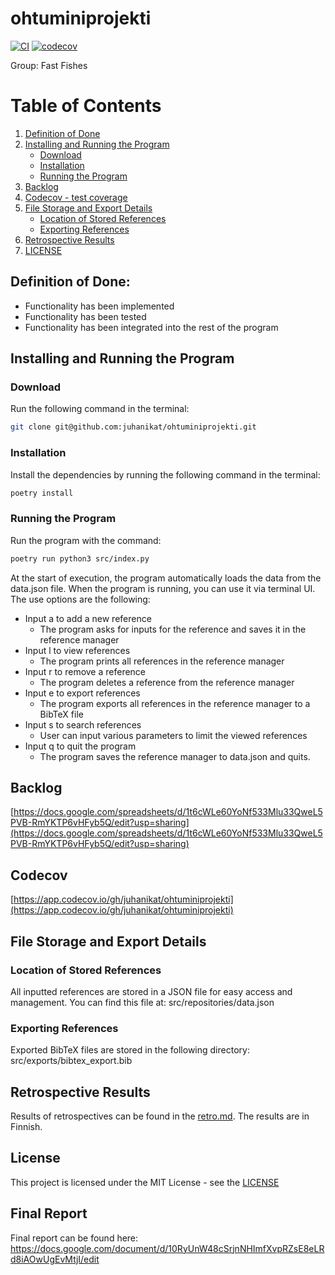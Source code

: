 # ohtuminiprojekti
[![CI](https://github.com/juhanikat/ohtuminiprojekti/actions/workflows/main.yml/badge.svg)](https://github.com/juhanikat/ohtuminiprojekti/actions/workflows/main.yml)
[![codecov](https://codecov.io/gh/juhanikat/ohtuminiprojekti/graph/badge.svg?token=2MRXDOBOKW)](https://codecov.io/gh/juhanikat/ohtuminiprojekti)

Group: Fast Fishes


# Table of Contents
1. [Definition of Done](#definition-of-done)
2. [Installing and Running the Program](#installing-and-running-the-program)
    - [Download](#download)
    - [Installation](#installation)
    - [Running the Program](#running-the-program)
3. [Backlog](#backlog)
4. [Codecov - test coverage](#codecov)
5. [File Storage and Export Details](#file-storage-and-export-details)
    - [Location of Stored References](#location-of-stored-references)
    - [Exporting References](#exporting-references)
6. [Retrospective Results](#retrospective-results)
7. [LICENSE](#license)

## Definition of Done:
- Functionality has been implemented
- Functionality has been tested
- Functionality has been integrated into the rest of the program

## Installing and Running the Program

### Download

Run the following command in the terminal:
```bash
git clone git@github.com:juhanikat/ohtuminiprojekti.git
```

### Installation

Install the dependencies by running the following command in the terminal:
```bash
poetry install
```

### Running the Program
Run the program with the command:

```bash
poetry run python3 src/index.py
```
At the start of execution, the program automatically loads the data from the data.json file.
When the program is running, you can use it via terminal UI.
The use options are the following:
- Input a to add a new reference
     - The program asks for inputs for the reference and saves it in the reference manager
- Input l to view references
     - The program prints all references in the reference manager
- Input r to remove a reference
     - The program deletes a reference from the reference manager
- Input e to export references
     - The program exports all references in the reference manager to a BibTeX file
- Input s to search references
     - User can input various parameters to limit the viewed references
- Input q to quit the program
     - The program saves the reference manager to data.json and quits.


## Backlog

[https://docs.google.com/spreadsheets/d/1t6cWLe60YoNf533Mlu33QweL5PVB-RmYKTP6vHFyb5Q/edit?usp=sharing](https://docs.google.com/spreadsheets/d/1t6cWLe60YoNf533Mlu33QweL5PVB-RmYKTP6vHFyb5Q/edit?usp=sharing)


## Codecov

[https://app.codecov.io/gh/juhanikat/ohtuminiprojekti](https://app.codecov.io/gh/juhanikat/ohtuminiprojekti)

## File Storage and Export Details

### Location of Stored References

All inputted references are stored in a JSON file for easy access and management. You can find this file at: src/repositories/data.json

### Exporting References

Exported BibTeX files are stored in the following directory: src/exports/bibtex_export.bib

## Retrospective Results

Results of retrospectives can be found in the [retro.md](https://github.com/juhanikat/ohtuminiprojekti/blob/main/documentation/retro.md). The results are in Finnish.

## License

This project is licensed under the MIT License - see the [LICENSE](https://github.com/juhanikat/ohtuminiprojekti/blob/main/LICENSE.md)

## Final Report

Final report can be found here: https://docs.google.com/document/d/10RyUnW48cSrjnNHImfXvpRZsE8eLRd8iAOwUgEvMtjI/edit
